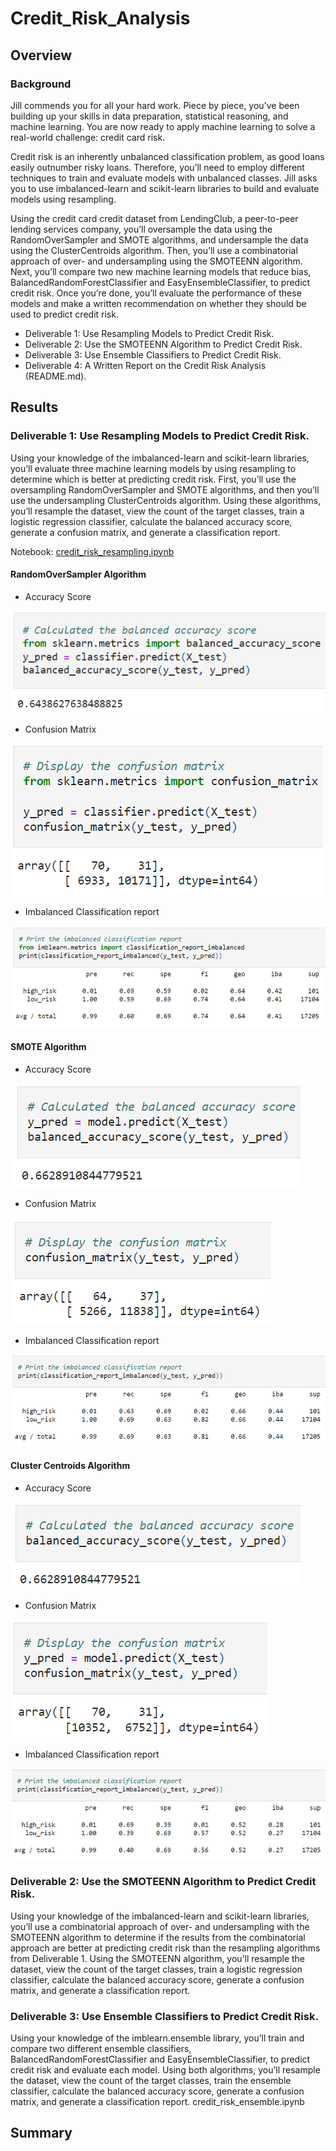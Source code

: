 # Credit_Risk_Analysis

## Overview
### Background
Jill commends you for all your hard work. Piece by piece, you’ve been building up your skills in data preparation, statistical reasoning, and machine learning. You are now ready to apply machine learning to solve a real-world challenge: credit card risk.

Credit risk is an inherently unbalanced classification problem, as good loans easily outnumber risky loans. Therefore, you’ll need to employ different techniques to train and evaluate models with unbalanced classes. Jill asks you to use imbalanced-learn and scikit-learn libraries to build and evaluate models using resampling.

Using the credit card credit dataset from LendingClub, a peer-to-peer lending services company, you’ll oversample the data using the RandomOverSampler and SMOTE algorithms, and undersample the data using the ClusterCentroids algorithm. Then, you’ll use a combinatorial approach of over- and undersampling using the SMOTEENN algorithm. Next, you’ll compare two new machine learning models that reduce bias, BalancedRandomForestClassifier and EasyEnsembleClassifier, to predict credit risk. Once you’re done, you’ll evaluate the performance of these models and make a written recommendation on whether they should be used to predict credit risk.

* Deliverable 1: Use Resampling Models to Predict Credit Risk.
* Deliverable 2: Use the SMOTEENN Algorithm to Predict Credit Risk.
* Deliverable 3: Use Ensemble Classifiers to Predict Credit Risk.
* Deliverable 4: A Written Report on the Credit Risk Analysis (README.md).

## Results
### Deliverable 1: Use Resampling Models to Predict Credit Risk.
Using your knowledge of the imbalanced-learn and scikit-learn libraries, you’ll evaluate three machine learning models by using resampling to determine which is better at predicting credit risk. First, you’ll use the oversampling RandomOverSampler and SMOTE algorithms, and then you’ll use the undersampling ClusterCentroids algorithm. Using these algorithms, you’ll resample the dataset, view the count of the target classes, train a logistic regression classifier, calculate the balanced accuracy score, generate a confusion matrix, and generate a classification report.

Notebook: [credit_risk_resampling.ipynb](https://github.com/jonathan-martin-jhm/Credit_Risk_Analysis/blob/main/Starter_Code%20(1)/Starter_Code/credit_risk_resampling.ipynb)

#### RandomOverSampler Algorithm
* Accuracy Score

![RandomOverSampler Accuracy Score](https://github.com/jonathan-martin-jhm/Credit_Risk_Analysis/blob/main/Starter_Code%20(1)/images/RandomOverSampler_AS.png)

* Confusion Matrix

![RandomOverSampler CM](https://github.com/jonathan-martin-jhm/Credit_Risk_Analysis/blob/main/Starter_Code%20(1)/images/RandoOverSampler_CM.png)

* Imbalanced Classification report

![RandomOverSampler ICR](https://github.com/jonathan-martin-jhm/Credit_Risk_Analysis/blob/main/Starter_Code%20(1)/images/RandoOverSampler_ICR.png)

#### SMOTE Algorithm
* Accuracy Score

![SMOTE AS](https://github.com/jonathan-martin-jhm/Credit_Risk_Analysis/blob/main/Starter_Code%20(1)/images/SMOTE_AS.png)

* Confusion Matrix

![SMOTE CM](https://github.com/jonathan-martin-jhm/Credit_Risk_Analysis/blob/main/Starter_Code%20(1)/images/SMOTE_CM.png)

* Imbalanced Classification report

![SMOTE ICR](https://github.com/jonathan-martin-jhm/Credit_Risk_Analysis/blob/main/Starter_Code%20(1)/images/SMOTE_ICR.png)

#### Cluster Centroids Algorithm
* Accuracy Score

![CC AS](https://github.com/jonathan-martin-jhm/Credit_Risk_Analysis/blob/main/Starter_Code%20(1)/images/CC_AS.png)

* Confusion Matrix

![CC CM](https://github.com/jonathan-martin-jhm/Credit_Risk_Analysis/blob/main/Starter_Code%20(1)/images/CC_CM.png)

* Imbalanced Classification report

![CC ICR](https://github.com/jonathan-martin-jhm/Credit_Risk_Analysis/blob/main/Starter_Code%20(1)/images/CC_ICR.png)



### Deliverable 2: Use the SMOTEENN Algorithm to Predict Credit Risk.
Using your knowledge of the imbalanced-learn and scikit-learn libraries, you’ll use a combinatorial approach of over- and undersampling with the SMOTEENN algorithm to determine if the results from the combinatorial approach are better at predicting credit risk than the resampling algorithms from Deliverable 1. Using the SMOTEENN algorithm, you’ll resample the dataset, view the count of the target classes, train a logistic regression classifier, calculate the balanced accuracy score, generate a confusion matrix, and generate a classification report.

### Deliverable 3: Use Ensemble Classifiers to Predict Credit Risk.
Using your knowledge of the imblearn.ensemble library, you’ll train and compare two different ensemble classifiers, BalancedRandomForestClassifier and EasyEnsembleClassifier, to predict credit risk and evaluate each model. Using both algorithms, you’ll resample the dataset, view the count of the target classes, train the ensemble classifier, calculate the balanced accuracy score, generate a confusion matrix, and generate a classification report.
credit_risk_ensemble.ipynb
## Summary
